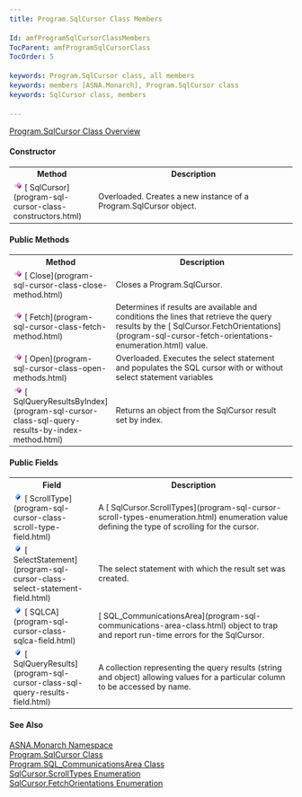 ```yaml
---
title: Program.SqlCursor Class Members

Id: amfProgramSqlCursorClassMembers
TocParent: amfProgramSqlCursorClass
TocOrder: 5

keywords: Program.SqlCursor class, all members
keywords: members [ASNA.Monarch], Program.SqlCursor class
keywords: SqlCursor class, members

---
```


[ Program.SqlCursor Class Overview](program-sql-cursor-class.html) 
<!--mine -->

#### Constructor
<table class="mytable" cellspacing="0" cellpadding="4" width="90%">
          <colgroup>
            <col width="30%" />
            <col width="70%" />
          </colgroup>
          <tr>
            <th>Method</th>
            <th>Description</th>
          </tr>
         <tr>
            <td><img id="IMG1" style="WIDTH: 16px; HEIGHT: 16px" alt="public property" src="images/constructor.bmp" width="15" border="0" x-maintain-ratio="TRUE" />  
            [
            SqlCursor](program-sql-cursor-class-constructors.html)</td>
            <td>Overloaded. Creates a
            new instance of a Program.SqlCursor object.</td>
          </tr>
</table>

<!--mine -->

#### Public Methods
<table class="mytable" cellspacing="0" cellpadding="4" width="90%">
          <colgroup>
            <col width="30%" />
            <col width="70%" />
          </colgroup>
          <tr>
            <th>Method</th>
            <th>Description</th>
          </tr>
          <tr>
            <td><img id="Img6" style="WIDTH: 16px; HEIGHT: 16px" alt="public method" src="images/methods.bmp" width="15" border="0" x-maintain-ratio="TRUE" />  
            [
            Close](program-sql-cursor-class-close-method.html)</td>
            <td>Closes a
            Program.SqlCursor.</td>
          </tr>
          <tr>
            <td><img id="Img7" style="WIDTH: 16px; HEIGHT: 16px" alt="public method" src="images/methods.bmp" width="15" border="0" x-maintain-ratio="TRUE" />  
            [
            Fetch](program-sql-cursor-class-fetch-method.html)</td>
            <td>Determines if results
            are available and conditions the lines that
            retrieve the query results by the 
            [
            SqlCursor.FetchOrientations](program-sql-cursor-fetch-orientations-enumeration.html) value.</td>
          </tr>
          <tr>
            <td><img id="Img8" style="WIDTH: 16px; HEIGHT: 16px" alt="public method" src="images/methods.bmp" width="15" border="0" x-maintain-ratio="TRUE" />  
            [
            Open](program-sql-cursor-class-open-methods.html)</td>
            <td>Overloaded. Executes the
            select statement and populates the SQL cursor with
            or without select statement variables</td>
          </tr>
          <tr>
            <td><img id="Img9" style="WIDTH: 16px; HEIGHT: 16px" alt="public method" src="images/methods.bmp" width="15" border="0" x-maintain-ratio="TRUE" />  
            [
            SqlQueryResultsByIndex](program-sql-cursor-class-sql-query-results-by-index-method.html)</td>
            <td>Returns an object from the
            SqlCursor result set by index.</td>
          </tr>
</table>

#### Public Fields
<table class="mytable" cellspacing="0" cellpadding="4" width="90%">
          <colgroup>
            <col width="30%" />
            <col width="70%" />
          </colgroup>
          <tr>
            <th>Field</th>
            <th>Description</th>
          </tr>          <tr>
            <td><img id="Img2" style="WIDTH: 16px; HEIGHT: 16px" alt="fields" src="images/field.bmp" width="15" border="0" x-maintain-ratio="TRUE" />
              [
              ScrollType](program-sql-cursor-class-scroll-type-field.html)
            </td>
            <td>A 
            [
            SqlCursor.ScrollTypes](program-sql-cursor-scroll-types-enumeration.html) enumeration value
            defining the type of scrolling for the cursor.</td>
          </tr>
          <tr>
            <td><img id="Img3" style="WIDTH: 16px; HEIGHT: 16px" alt="fields" src="images/field.bmp" width="16" border="0" x-maintain-ratio="TRUE" />
              [
              SelectStatement](program-sql-cursor-class-select-statement-field.html)
            </td>
            <td>The select
            statement with which the result set was
            created.</td>
          </tr>
          <tr>
            <td><img id="Img5" style="WIDTH: 16px; HEIGHT: 16px" alt="fields" src="images/field.bmp" border="0" x-maintain-ratio="TRUE" />
              [
              SQLCA](program-sql-cursor-class-sqlca-field.html)
            </td>
            <td>[
            SQL_CommunicationsArea](program-sql-communications-area-class.html) object to trap and report
            run-time errors for the SqlCursor.</td>
          </tr>
          <tr>
            <td><img id="Img4" style="WIDTH: 16px; HEIGHT: 16px" alt="fields" src="images/field.bmp" width="15" border="0" x-maintain-ratio="TRUE" />
              [
              SqlQueryResults](program-sql-cursor-class-sql-query-results-field.html)
            </td>
            <td>A collection
            representing the query results (string and object)
            allowing values for a particular column to be
            accessed by name.</td>
          </tr>
</table>

#### See Also
[ASNA.Monarch Namespace](monarch-namespace.html) <br /> [Program.SqlCursor Class](program-db-parm-class.html) <br /> [ Program.SQL_CommunicationsArea Class](program-sql-communications-area-class.html) <br /> [ SqlCursor.ScrollTypes Enumeration](program-sql-cursor-scroll-types-enumeration.html) <br /> [ SqlCursor.FetchOrientations Enumeration](program-sql-cursor-fetch-orientations-enumeration.html) 
